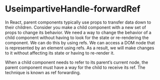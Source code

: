 # UseimpartiveHandle-forwardRef

In React, parent components typically use props to transfer data down to their children. Consider you make a child component with a new set of props to change its behavior. We need a way to change the behavior of a child component without having to look for the state or re-rendering the component. We can do this by using refs. We can access a DOM node that is represented by an element using refs. As a result, we will make changes to it without affecting its state or having to re-render it.

When a child component needs to refer to its parent’s current node, the parent component must have a way for the child to receive its ref. The technique is known as ref forwarding.
